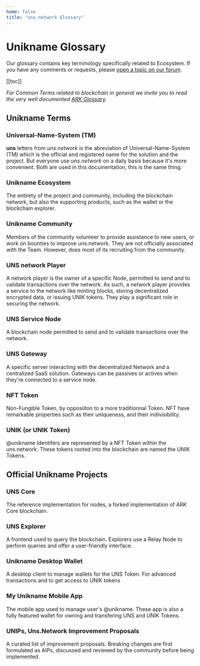 ```yaml
---
home: false
title: "uns.network Glossary"
---
```


# Unikname Glossary 

Our glossary contains key terminology specifically related to <brand name="unikname"/> Ecosystem. If you have any comments or requests, please [open a topic on our forum](https://forum.unikname.com).

[[toc]]

_For Common Terms related to blockchain in general we invite you to read the very well documented [ARK Glossary](https://arkdoc-23.docs.uns.network/glossary/)._

## Unikname Terms

### Universal-Name-System (TM)

**uns** letters from _uns.network_ is the abreviation of Universal-Name-System (TM) which is the official and registered name for the solution and the project. But everyone use _uns.network_ on a daily basis because it's more convenient. Both are used in this documentation, this is the same thing.

### Unikname Ecosystem

The entirety of the <brand name="unikname"/> project and community, including the blockchain network, but also the supporting products, such as the wallet or the blockchain explorer.

### Unikname Community

Members of the <brand name="unikname"/> community volunteer to provide assistance to new users, or work on bounties to improve uns.network. They are not officially associated with the <brand name="unikname"/> Team. However, <brand name="unikname"/> does most of its recruiting from the community.

### UNS network Player

A network player is the owner of a specific <brand name="uns"/> Node, permitted to send and to validate transactions over the network. As such, a network player provides a service to the network like minting blocks, storing decentralized encrypted data, or issuing UNIK tokens. They play a significant role in securing the network.

### UNS Service Node

A blockchain node permitted to send and to validate transactions over the network.

### UNS Gateway

A specific server interacting with the decentralized Network and a centralized SaaS solution. Gateways can be passives or actives when they're connected to a service node.

### NFT Token

Non-Fungible Token, by opposiiton to a more traditionnal Token. NFT have remarkable properties such as their uniqueness, and their indivisibility.

### UNIK (or UNIK Token)

@unikname Identifers are represented by a NFT Token within the uns.network. These tokens rooted into the blockchain are named the UNIK Tokens.

## Official Unikname Projects

### UNS Core

The reference implementation for <brand name="uns"/> nodes, a forked implementation of ARK Core blockchain.

### UNS Explorer

A frontend used to query the <brand name="uns"/> blockchain. Explorers use a Relay Node to perform queries and offer a user-friendly interface.

### Unikname Desktop Wallet

A desktop client to manage wallets for the UNS Token. For advanced transactions and to get access to UNIK tokens 

### My Unikname Mobile App

The mobile app used to manage user's @unikname. These app is also a fully featured wallet for owning and transfering UNS and UNIK Tokens.

### UNIPs, Uns.Network Improvement Proposals

A curated list of improvement proposals. Breaking changes are first formulated as AIPs, discussed and reviewed by the community before being implemented.

